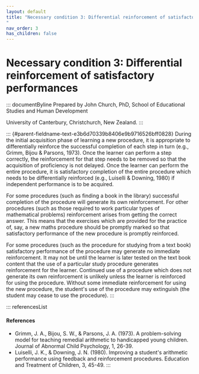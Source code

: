 ```yaml
---
layout: default
title: "Necessary condition 3: Differential reinforcement of satisfactory performances 
"
nav_order: 3
has_children: false
---
```

# Necessary condition 3: Differential reinforcement of satisfactory performances 


::: documentByline
Prepared by John Church, PhD, School of Educational Studies and Human
Development

University of Canterbury, Christchurch, New Zealand.
:::

::: {#parent-fieldname-text-e3b6d70339b8406e9b9716526bff0828}
During the initial acquisition phase of learning a new procedure, it is
appropriate to differentially reinforce the successful completion of
each step in turn (e.g., Grimm, Bijou & Parsons, 1973). Once the learner
can perform a step correctly, the reinforcement for that step needs to
be removed so that the acquisition of proficiency is not delayed. Once
the learner can perform the entire procedure, it is satisfactory
completion of the entire procedure which needs to be differentially
reinforced (e.g., Luiselli & Downing, 1980) if independent performance
is to be acquired.

For some procedures (such as finding a book in the library) successful
completion of the procedure will generate its own reinforcement. For
other procedures (such as those required to work particular types of
mathematical problems) reinforcement arises from getting the correct
answer. This means that the exercises which are provided for the
practice of, say, a new maths procedure should be promptly marked so
that satisfactory performance of the new procedure is promptly
reinforced.

For some procedures (such as the procedure for studying from a text
book) satisfactory performance of the procedure may generate no
immediate reinforcement. It may not be until the learner is later tested
on the text book content that the use of a particular study procedure
generates reinforcement for the learner. Continued use of a procedure
which does not generate its own reinforcement is unlikely unless the
learner is reinforced for using the procedure. Without some immediate
reinforcement for using the new procedure, the student\'s use of the
procedure may extinguish (the student may cease to use the procedure).
:::

::: referencesList
#### References

-   Grimm, J. A., Bijou, S. W., & Parsons, J. A. (1973). A
    problem-solving model for teaching remedial arithmetic to
    handicapped young children. Journal of Abnormal Child Psychology, 1,
    26-39.
-   Luiselli, J. K., & Downing, J. N. (1980). Improving a student\'s
    arithmetic performance using feedback and reinforcement procedures.
    Education and Treatment of Children, 3, 45-49.
:::
